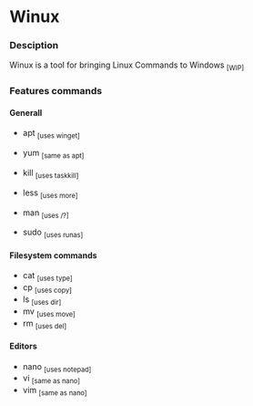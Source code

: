 # **Winux**

### **Desciption**

Winux is a tool for bringing Linux Commands to Windows <sub>[WIP]</sub>

### **Features commands**

#### **Generall**
+ apt <sub>[uses winget]</sub>
+ yum <sub>[same as apt]</sub>

+ kill <sub>[uses taskkill]</sub>
+ less <sub>[uses more]</sub>
+ man <sub>[uses /?]</sub>
+ sudo <sub>[uses runas]</sub>

#### **Filesystem commands**

+ cat <sub>[uses type]</sub>
+ cp <sub>[uses copy]</sub>
+ ls <sub>[uses dir]</sub>
+ mv <sub>[uses move]</sub>
+ rm <sub>[uses del]</sub>

#### **Editors**

+ nano <sub>[uses notepad]</sub>
+ vi <sub>[same as nano]</sub>
+ vim <sub>[same as nano]</sub>
